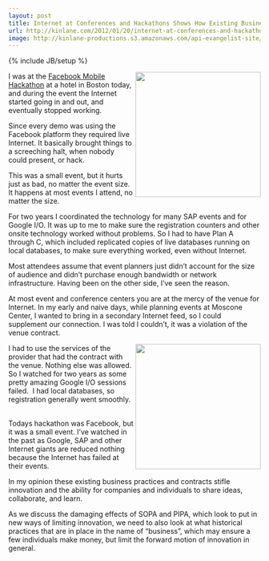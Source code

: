 ```yaml
---
layout: post
title: Internet at Conferences and Hackathons Shows How Existing Business Practices Can Slow Innovation
url: http://kinlane.com/2012/01/20/internet-at-conferences-and-hackathons-shows-how-existing-business-practices-can-slow-innovation/
image: http://kinlane-productions.s3.amazonaws.com/api-evangelist-site/blog/internet-pipes.jpg
---
```

{% include JB/setup %}
<p>
     <img src="http://kinlane-productions.s3.amazonaws.com/events/Conference-Event-People.png"  width="250" align="right" />
</p>
<p>
     I was at the <a title="Facebook Mobile Hackathon" href="http://blog.apievangelist.com/events/facebook_mobile_hack__boston.php">Facebook Mobile Hackathon</a> at a hotel in Boston today, and during the event the Internet started going in and out, and eventually stopped working.
</p>
<p>
     Since every demo was using the Facebook platform they required live Internet. It basically brought things to a screeching halt, when nobody could present, or hack.
</p>
<p>
     This was a small event, but it hurts just as bad, no matter the event size. It happens at most events I attend, no matter the size.
</p>
<p>
     For two years I coordinated the technology for many SAP events and for Google I/O. It was up to me to make sure the registration counters and other onsite technology worked without problems. So I had to have Plan A through C, which included replicated copies of live databases running on local databases, to make sure everything worked, even without Internet.
</p>
<p>
     Most attendees assume that event planners just didn’t account for the size of audience and didn’t purchase enough bandwidth or network infrastructure. Having been on the other side, I’ve seen the reason.
</p>
<p>
     At most event and conference centers you are at the mercy of the venue for Internet. In my early and naive days, while planning events at Moscone Center, I wanted to bring in a secondary Internet feed, so I could supplement our connection. I was told I couldn’t, it was a violation of the venue contract.
</p>
<p>
     <img src="http://kinlane-productions.s3.amazonaws.com/events/internet-pipes.jpg"  width="250" align="right" />
</p>
<p>
     I had to use the services of the provider that had the contract with the venue. Nothing else was allowed. So I watched for two years as some pretty amazing Google I/O sessions failed.  I had local databases, so registration generally went smoothly.  
</p>
<p>
     Todays hackathon was Facebook, but it was a small event. I’ve watched in the past as Google, SAP and other Internet giants are reduced nothing because the Internet has failed at their events.
</p>
<p>
     In my opinion these existing business practices and contracts stifle innovation and the ability for companies and individuals to share ideas, collaborate, and learn.
</p>
<p>
     As we discuss the damaging effects of SOPA and PIPA, which look to put in new ways of limiting innovation, we need to also look at what historical practices that are in place in the name of “business”, which may ensure a few individuals make money, but limit the forward motion of innovation in general.
</p>